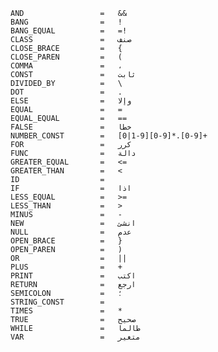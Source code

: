     AND                 =   &&
    BANG                =   !
    BANG_EQUAL          =   =!
    CLASS               =   صنف
    CLOSE_BRACE         =   {
    CLOSE_PAREN         =   (
    COMMA               =   ،
    CONST               =   ثابت
    DIVIDED_BY          =   \
    DOT                 =   .
    ELSE	            =	وإلا
    EQUAL               =   =
    EQUAL_EQUAL         =   ==
    FALSE               =   خطا
    NUMBER_CONST        =   [0|1-9][0-9]*.[0-9]+
    FOR                 =   كرر
    FUNC                =   دالة
    GREATER_EQUAL       =   <=
    GREATER_THAN        =   <
    ID                  =   
    IF                  =   اذا
    LESS_EQUAL          =   >=
    LESS_THAN           =   >
    MINUS               =   -
    NEW                 =   انشئ
    NULL                =   عدم
    OPEN_BRACE          =   }
    OPEN_PAREN          =   )
    OR                  =   ||
    PLUS                =   +
    PRINT	            =	اكتب
    RETURN              =   ارجع
    SEMICOLON           =   ؛
    STRING_CONST        =   
    TIMES               =   *
    TRUE                =   صحيح
    WHILE               =   طالما
    VAR                 =   متغير
